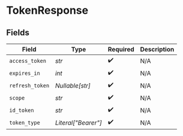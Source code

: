 # TokenResponse


## Fields

| Field               | Type                | Required            | Description         |
| ------------------- | ------------------- | ------------------- | ------------------- |
| `access_token`      | *str*               | :heavy_check_mark:  | N/A                 |
| `expires_in`        | *int*               | :heavy_check_mark:  | N/A                 |
| `refresh_token`     | *Nullable[str]*     | :heavy_check_mark:  | N/A                 |
| `scope`             | *str*               | :heavy_check_mark:  | N/A                 |
| `id_token`          | *str*               | :heavy_check_mark:  | N/A                 |
| `token_type`        | *Literal["Bearer"]* | :heavy_check_mark:  | N/A                 |